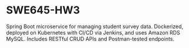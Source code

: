 # SWE645-HW3
Spring Boot microservice for managing student survey data. Dockerized, deployed on Kubernetes with CI/CD via Jenkins, and uses Amazon RDS MySQL. Includes RESTful CRUD APIs and Postman-tested endpoints.

